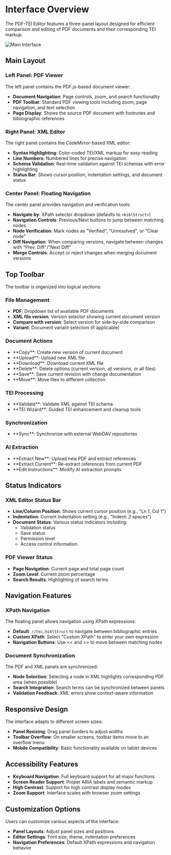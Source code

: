 # Interface Overview

The PDF-TEI Editor features a three-panel layout designed for efficient comparison and editing of PDF documents and their corresponding TEI markup.

![Main Interface](../screenshots/interface-without-dialog.png)

## Main Layout

### Left Panel: PDF Viewer
The left panel contains the PDF.js-based document viewer:

- **Document Navigation**: Page controls, zoom, and search functionality
- **PDF Toolbar**: Standard PDF viewing tools including zoom, page navigation, and text selection
- **Page Display**: Shows the source PDF document with footnotes and bibliographic references

### Right Panel: XML Editor  
The right panel contains the CodeMirror-based XML editor:

- **Syntax Highlighting**: Color-coded TEI/XML markup for easy reading
- **Line Numbers**: Numbered lines for precise navigation
- **Schema Validation**: Real-time validation against TEI schemas with error highlighting
- **Status Bar**: Shows cursor position, indentation settings, and document status

### Center Panel: Floating Navigation
The center panel provides navigation and verification tools:

- **Navigate by**: XPath selector dropdown (defaults to `<biblStruct>`)
- **Navigation Controls**: Previous/Next buttons to jump between matching nodes
- **Node Verification**: Mark nodes as "Verified", "Unresolved", or "Clear node"
- **Diff Navigation**: When comparing versions, navigate between changes with "Prev. Diff"/"Next Diff"
- **Merge Controls**: Accept or reject changes when merging document versions

## Top Toolbar

The toolbar is organized into logical sections:

### File Management
- **PDF**: Dropdown list of available PDF documents
- **XML file version**: Version selector showing current document version
- **Compare with version**: Select version for side-by-side comparison
- **Variant**: Document variant selection (if applicable)

### Document Actions
- <!-- <sl-icon name="copy"></sl-icon> --> **Copy**: Create new version of current document
- <!-- <sl-icon name="cloud-upload"></sl-icon> --> **Upload**: Upload new XML file
- <!-- <sl-icon name="cloud-download"></sl-icon> --> **Download**: Download current XML file  
- <!-- <sl-icon name="trash3"></sl-icon> --> **Delete**: Delete options (current version, all versions, or all files)
- <!-- <sl-icon name="save"></sl-icon> --> **Save**: Save current revision with change documentation
- <!-- <sl-icon name="folder-symlink"></sl-icon> --> **Move**: Move files to different collection

### TEI Processing
- <!-- <sl-icon name="check-circle"></sl-icon> --> **Validate**: Validate XML against TEI schema
- <!-- <sl-icon name="magic"></sl-icon> --> **TEI Wizard**: Guided TEI enhancement and cleanup tools

### Synchronization
- <!-- <sl-icon name="arrow-repeat"></sl-icon> --> **Sync**: Synchronize with external WebDAV repositories

### AI Extraction
- <!-- <sl-icon name="filetype-pdf"></sl-icon> --> **Extract New**: Upload new PDF and extract references
- <!-- <sl-icon name="clipboard2-plus"></sl-icon> --> **Extract Current**: Re-extract references from current PDF
- <!-- <sl-icon name="pencil-square"></sl-icon> --> **Edit Instructions**: Modify AI extraction prompts

## Status Indicators

### XML Editor Status Bar
- **Line/Column Position**: Shows current cursor position (e.g., "Ln 1, Col 1")
- **Indentation**: Current indentation setting (e.g., "Indent: 2 spaces")
- **Document Status**: Various status indicators including:
  - Validation status
  - Save status  
  - Permission level
  - Access control information

### PDF Viewer Status
- **Page Navigation**: Current page and total page count
- **Zoom Level**: Current zoom percentage
- **Search Results**: Highlighting of search terms

## Navigation Features

### XPath Navigation
The floating panel allows navigation using XPath expressions:
- **Default**: `//tei:biblStruct` to navigate between bibliographic entries
- **Custom XPath**: Select "Custom XPath" to enter your own expression
- **Navigation Buttons**: Use << and >> to move between matching nodes

### Document Synchronization
The PDF and XML panels are synchronized:
- **Node Selection**: Selecting a node in XML highlights corresponding PDF area (when possible)
- **Search Integration**: Search terms can be synchronized between panels
- **Validation Feedback**: XML errors show context-aware information

## Responsive Design

The interface adapts to different screen sizes:
- **Panel Resizing**: Drag panel borders to adjust widths
- **Toolbar Overflow**: On smaller screens, toolbar items move to an overflow menu
- **Mobile Compatibility**: Basic functionality available on tablet devices

## Accessibility Features

- **Keyboard Navigation**: Full keyboard support for all major functions
- **Screen Reader Support**: Proper ARIA labels and semantic markup
- **High Contrast**: Support for high contrast display modes
- **Zoom Support**: Interface scales with browser zoom settings

## Customization Options

Users can customize various aspects of the interface:
- **Panel Layouts**: Adjust panel sizes and positions
- **Editor Settings**: Font size, theme, indentation preferences  
- **Navigation Preferences**: Default XPath expressions and navigation behavior